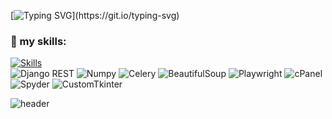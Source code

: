  [![Typing SVG](https://readme-typing-svg.herokuapp.com?lines=Hello+World!;I+am+a+Backend+Developer;Welcome+to+my+profile!)](https://git.io/typing-svg)

###
### 🚀 my skills:
[![Skills](https://skillicons.dev/icons?i=python,django,redis,mysql,sqlite,postgres,html,css,bootstrap,js,docker,linux,git,vscode,pycharm&perline=20)](https://skillicons.dev)  
![Django REST](https://img.shields.io/badge/Django%20REST-092E20?style=for-the-badge&logo=django&logoColor=white)
![Numpy](https://img.shields.io/badge/numpy-2E2E2E?style=for-the-badge&logo=python&logoColor=white)
![Celery](https://img.shields.io/badge/Celery-3C873A?style=for-the-badge)
![BeautifulSoup](https://img.shields.io/badge/BeautifulSoup-4B8BBE?style=for-the-badge&logo=python&logoColor=white)
![Playwright](https://img.shields.io/badge/Playwright-2EAD33?style=for-the-badge&logo=playwright&logoColor=white)
![cPanel](https://img.shields.io/badge/cPanel-FF6C2C?style=for-the-badge&logo=cpanel&logoColor=white)
![Spyder](https://img.shields.io/badge/Spyder-FF0000?style=for-the-badge&logo=spyder%20ide&logoColor=white)
![CustomTkinter](https://img.shields.io/badge/CustomTkinter-2E2E2E?style=for-the-badge&logo=python&logoColor=white)

![header](https://capsule-render.vercel.app/api?type=waving&height=220&text=Junior%20Backend%20Developer&fontAlign=50&fontAlignY=40&color=gradient&desc=Python%20%7C%20Django%20%7C%20APIs&descAlign=50&descAlignY=65)
